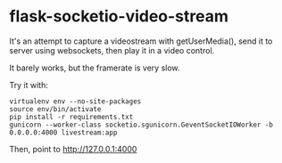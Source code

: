 flask-socketio-video-stream
===========================

It's an attempt to capture a videostream with getUserMedia(), send it to server using websockets, then play it in a video control.

It barely works, but the framerate is very slow.

Try it with:
```
virtualenv env --no-site-packages
source env/bin/activate
pip install -r requirements.txt
gunicorn --worker-class socketio.sgunicorn.GeventSocketIOWorker -b 0.0.0.0:4000 livestream:app
```

Then, point to http://127.0.0.1:4000
